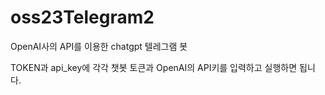 # oss23Telegram2

OpenAI사의 API를 이용한 chatgpt 텔레그램 봇

TOKEN과 api_key에 각각 챗봇 토큰과 OpenAI의 API키를 입력하고 실행하면 됩니다.
